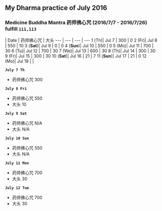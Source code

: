 ## My Dharma practice of July 2016 
### Medicine Buddha Mantra 药师佛心咒 (2016/7/7 - 2016/7/26) fulfill `111,113`


 | Date  | 药师佛心咒  | 大头
--- | ---  | --- | ---
1 (Th)| Jul 7  | 300  | 0
2 (Fr)| Jul 8  | 550  | 10
3 (__Sat__)| Jul 9 | 0  | 0
4 (__Sun__)| Jul 10 | 550   | 0
5 (Mo)| Jul 11 |  700  | 30
6 (Tu)| Jul 12 |  700  | 30
7 (We)| Jul 13 |  600  | 30
8 (Th)| Jul 14 |  300  | 30
9 (Fr)| Jul 15 |   300 | 30
10 (__Sat__)| Jul 16 |  21  | 7
11 (__Sun__)| Jul 17 |  21 | 0
12 (Mo)| Jul 18 |   | 
    

__`July 7 Th`__
- 药师佛心咒 300

__`July 8 Fri`__
- 药师佛心咒 550
- 大头 10

__`July 9 Sat`__
- 药师佛心咒 N/A
- 大头 N/A

__`July 10 Sun`__
- 药师佛心咒 550
- 大头 N/A

__`July 11 Mon`__
- 药师佛心咒 700
- 大头 30

__`July 12 Tue`__
- 药师佛心咒 700
- 大头 30






